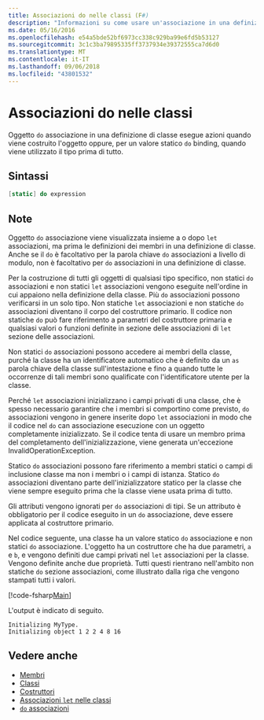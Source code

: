 ```yaml
---
title: Associazioni do nelle classi (F#)
description: "Informazioni su come usare un'associazione in una definizione di classe che esegue azioni quando l'oggetto viene costruito oppure quando viene utilizzato innanzitutto il tipo ' do' F #."
ms.date: 05/16/2016
ms.openlocfilehash: e54a5bde52bf6973cc338c929ba99e6fd5b53127
ms.sourcegitcommit: 3c1c3ba79895335ff3737934e39372555ca7d6d0
ms.translationtype: MT
ms.contentlocale: it-IT
ms.lasthandoff: 09/06/2018
ms.locfileid: "43801532"
---
```

# <a name="do-bindings-in-classes"></a>Associazioni do nelle classi

Oggetto `do` associazione in una definizione di classe esegue azioni quando viene costruito l'oggetto oppure, per un valore statico `do` binding, quando viene utilizzato il tipo prima di tutto.

## <a name="syntax"></a>Sintassi

```fsharp
[static] do expression
```

## <a name="remarks"></a>Note

Oggetto `do` associazione viene visualizzata insieme a o dopo `let` associazioni, ma prima le definizioni dei membri in una definizione di classe. Anche se il `do` è facoltativo per la parola chiave `do` associazioni a livello di modulo, non è facoltativo per `do` associazioni in una definizione di classe.

Per la costruzione di tutti gli oggetti di qualsiasi tipo specifico, non statici `do` associazioni e non statici `let` associazioni vengono eseguite nell'ordine in cui appaiono nella definizione della classe. Più `do` associazioni possono verificarsi in un solo tipo. Non statiche `let` associazioni e non statiche `do` associazioni diventano il corpo del costruttore primario. Il codice non statiche `do` può fare riferimento a parametri del costruttore primaria e qualsiasi valori o funzioni definite in sezione delle associazioni di `let` sezione delle associazioni.

Non statici `do` associazioni possono accedere ai membri della classe, purché la classe ha un identificatore automatico che è definito da un `as` parola chiave della classe sull'intestazione e fino a quando tutte le occorrenze di tali membri sono qualificate con l'identificatore utente per la classe.

Perché `let` associazioni inizializzano i campi privati di una classe, che è spesso necessario garantire che i membri si comportino come previsto, `do` associazioni vengono in genere inserite dopo `let` associazioni in modo che il codice nel `do` can associazione esecuzione con un oggetto completamente inizializzato. Se il codice tenta di usare un membro prima del completamento dell'inizializzazione, viene generata un'eccezione InvalidOperationException.

Statico `do` associazioni possono fare riferimento a membri statici o campi di inclusione classe ma non i membri o i campi di istanza. Statico `do` associazioni diventano parte dell'inizializzatore statico per la classe che viene sempre eseguito prima che la classe viene usata prima di tutto.

Gli attributi vengono ignorati per `do` associazioni di tipi. Se un attributo è obbligatorio per il codice eseguito in un `do` associazione, deve essere applicata al costruttore primario.

Nel codice seguente, una classe ha un valore statico `do` associazione e non statici `do` associazione. L'oggetto ha un costruttore che ha due parametri, `a` e `b`, e vengono definiti due campi privati nel `let` associazioni per la classe. Vengono definite anche due proprietà. Tutti questi rientrano nell'ambito non statiche `do` sezione associazioni, come illustrato dalla riga che vengono stampati tutti i valori.

[!code-fsharp[Main](../../../../samples/snippets/fsharp/lang-ref-1/snippet3101.fs)]

L'output è indicato di seguito.

```console
Initializing MyType.
Initializing object 1 2 2 4 8 16
```

## <a name="see-also"></a>Vedere anche

- [Membri](index.md)
- [Classi](../classes.md)
- [Costruttori](constructors.md)
- [Associazioni `let` nelle classi](let-bindings-in-classes.md)
- [`do` associazioni](../functions/do-Bindings.md)
